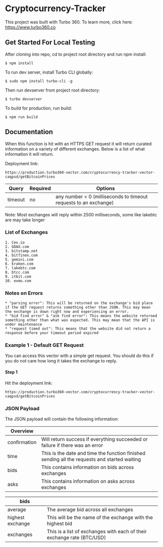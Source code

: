 # Cryptocurrency-Tracker

This project was built with Turbo 360. To learn more, click here: https://www.turbo360.co

## Get Started For Local Testing
After cloning into repo, cd to project root directory and run npm install:

```
$ npm install
```

To run dev server, install Turbo CLI globally:

```
$ sudo npm install turbo-cli -g
```

Then run devserver from project root directory:

```
$ turbo devserver
```

To build for production, run build:

```
$ npm run build
```

## Documentation

When this function is hit with an HTTPS GET request it will return curated information on a variety of different exchanges. Below is a list of what information it will return.

Deployment link:
```
https://production.turbo360-vector.com/cryptocurrency-tracker-vector-caqpsd/getBitcoinPrices
```

| Query   | Required | Options                                                         |
|---------|----------|-----------------------------------------------------------------|
| timeout | no       | any number < 0 (milliseconds to timeout requests to an exchange)|

Note: Most exchanges will reply within 2500 milliseconds, some like lakebtc are may take longer

### List of Exchanges
    1. Cex.io
    2. GDAX.com
    3. bitstamp.net
    4. bitfinex.com
    5. gemini.com
    6. kraken.com
    7. lakebtc.com
    8. btcc.com
    9. itbit.com
    10. exmo.com
   
### Notes on Errors
    * "parsing error": This will be returned on the exchange's bid place if the GET request returns something other than JSON. This may mean the exchange is down right now and experiencing an error.
    * "bid find error" & "ask find error": This means the website returned something other than what was expected. This may mean that the API is under maintenance
    * "request timed out": This means that the website did not return a response before your timeout period expired  

### Example 1 - Default GET Request

You can access this vector with a simple get request. You should do this if you do not care how long it takes the exchange to reply.

#### Step 1

Hit the deployment link:
```
https://production.turbo360-vector.com/cryptocurrency-tracker-vector-caqpsd/getBitcoinPrices
```

### JSON Payload

The JSON payload will contain the following information:

| Overview     |                                                                                              |
|--------------|----------------------------------------------------------------------------------------------|
| confirmation | Will return success if everything succeeded or failure if there was an error                 |
| time         | This is the date and time the function finished sending all the requests and started waiting |
| bids         | This contains information on bids across exchanges                                           |
| asks         | This contains information on asks across exchanges                                           |

| bids             |                                                                        |
|------------------|------------------------------------------------------------------------|
| average          | The average bid across all exchanges                                   |
| highest exchange | This will be the name of the exchange with the highest bid             |
| exchanges        | This is a list of exchanges with each of their exchange rate (BTC/USD) |
